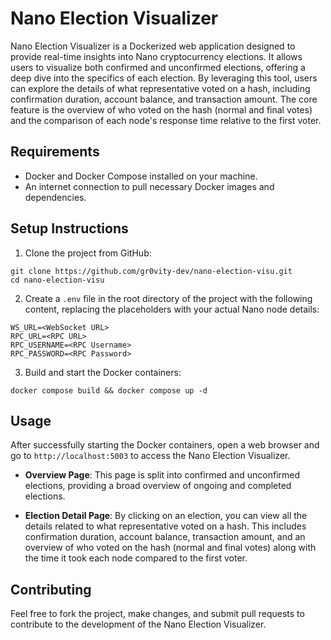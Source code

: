 # Nano Election Visualizer

Nano Election Visualizer is a Dockerized web application designed to provide real-time insights into Nano cryptocurrency elections. It allows users to visualize both confirmed and unconfirmed elections, offering a deep dive into the specifics of each election. By leveraging this tool, users can explore the details of what representative voted on a hash, including confirmation duration, account balance, and transaction amount. The core feature is the overview of who voted on the hash (normal and final votes) and the comparison of each node's response time relative to the first voter.


## Requirements

- Docker and Docker Compose installed on your machine.
- An internet connection to pull necessary Docker images and dependencies.

## Setup Instructions

1. Clone the project from GitHub:

```
git clone https://github.com/gr0vity-dev/nano-election-visu.git
cd nano-election-visu
```


2. Create a `.env` file in the root directory of the project with the following content, replacing the placeholders with your actual Nano node details:
```
WS_URL=<WebSocket URL>
RPC_URL=<RPC URL>
RPC_USERNAME=<RPC Username>
RPC_PASSWORD=<RPC Password>
```
3. Build and start the Docker containers:
```
docker compose build && docker compose up -d
```


## Usage

After successfully starting the Docker containers, open a web browser and go to `http://localhost:5003` to access the Nano Election Visualizer.

- **Overview Page**: This page is split into confirmed and unconfirmed elections, providing a broad overview of ongoing and completed elections.

- **Election Detail Page**: By clicking on an election, you can view all the details related to what representative voted on a hash. This includes confirmation duration, account balance, transaction amount, and an overview of who voted on the hash (normal and final votes) along with the time it took each node compared to the first voter.

## Contributing

Feel free to fork the project, make changes, and submit pull requests to contribute to the development of the Nano Election Visualizer.

